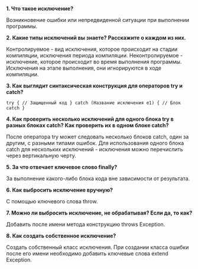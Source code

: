 **1. Что такое исключение?**

Возникновение ошибки или непредвиденной ситуации при выполнении программы.

**2. Какие типы исключений вы знаете? Расскажите о каждом из них.**

Контролируемое - вид исключения, которое происходит на стадии компиляции, исключения периода компиляции.
Неконтролируемое - исключение, которое происходит во время выполнения программы. Исключения на этапе выполнения, они игнорируются в ходе компиляции. 

**3. Как выглядит синтаксическая конструкция для операторов try и catch?**

`try {
// Защищенный код
} catch (Название исключения е1) {
// Блок catch
}`

**4. Как проверить несколько исключений для одного блока try в разных блоках catch? Как проверить их в одном блоке catch?**

После оператора try может следовать несколько блоков catch, один за другим, с разными типами ошибок. Для использования одного блока catch для нескольких исключений - исключения можно перечислить через вертикальную черту.

**5. За что отвечает ключевое слово finally?**

За выполнение какого-либо блока кода вне зависимости от результата.

**6. Как выбросить исключение вручную?**

С помощью ключевого слова throw.

**7. Можно ли выбросить исключение, не обрабатывая? Если да, то как?**

Добавить после имени метода конструкцию throws Exception.

**8. Как создать собственное исключение?**

Создать собственный класс исключения. При создании класса ошибки после его имени необходимо добавить ключевые слова extend Exception. 
